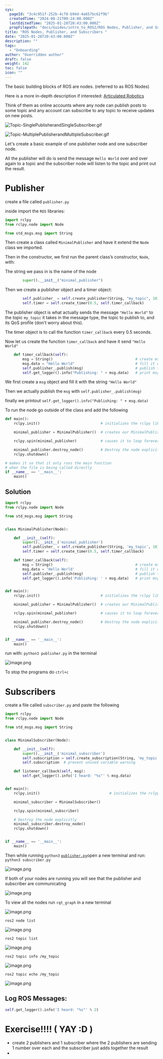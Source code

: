 ```yaml
---
sys:
  pageId: "3c4c951f-252b-4cf8-b94d-4a657bc62f9b"
  createdTime: "2024-08-21T00:24:00.000Z"
  lastEditedTime: "2025-01-28T20:43:00.000Z"
  propFilepath: "docs/Guides/intro_to_ROS2/ROS Nodes, Publisher, and Subscribers .md"
title: "ROS Nodes, Publisher, and Subscribers "
date: "2025-01-28T20:43:00.000Z"
description: ""
tags:
  - "Onboarding"
author: "Overridden author"
draft: false
weight: 142
toc: false
icon: ""
---
```


The basic building blocks of ROS are nodes. (referred to as ROS Nodes)

Here is a more in-depth description if interested: [Articulated Robotics](https://articulatedrobotics.xyz/tutorials/ready-for-ros/ros-overview#2-nodes)

Think of them as online accounts where any node can publish posts to some topic and any account can subscribe to any topic to receive updates on new posts.

![Topic-SinglePublisherandSingleSubscriber.gif](https://docs.ros.org/en/humble/_images/Topic-SinglePublisherandSingleSubscriber.gif)

![Topic-MultiplePublisherandMultipleSubscriber.gif](https://docs.ros.org/en/humble/_images/Topic-MultiplePublisherandMultipleSubscriber.gif)

Let's create a basic example of one publisher node and one subscriber node.

All the publisher will do is send the message `Hello World` over and over again to a topic and the subscriber node will listen to the topic and print out the result.

# Publisher

create a file called `publisher.py` 

inside import the `ROS` libraries:

```python
import rclpy
from rclpy.node import Node

from std_msgs.msg import String
```

Then create a class called `MinimalPublisher` and have it extend the `Node` class we imported.

Then in the constructor, we first run the parent class’s constructor, `Node`, with:

The string we pass in is the name of the node

```python
        super().__init__("minimal_publisher")
```

Then we create a publisher object and a timer object:

```python
        self.publisher_ = self.create_publisher(String, "my_topic", 10)
        self.timer = self.create_timer(0.5, self.timer_callback)
```

The publisher object is what actually sends the message `"Hello World"` to the topic `my_topic` it takes in the message type, the topic to publish to, and its QoS profile (don't worry about this).

The timer object is to call the function `timer_callback` every 0.5 seconds.

Now let us create the function `timer_callback` and have it send `"Hello World"`

```python
    def timer_callback(self):
        msg = String()                                      # create msg object
        msg.data = "Hello World"                            # fill it with data
        self.publisher_.publish(msg)                        # publish the message
        self.get_logger().info("Publishing: " + msg.data)   # print msg
```

We first create a `msg` object and fill it with the string `"Hello World"`

Then we actually publish the `msg` with `self.publisher_.publish(msg)`

finally we printout `self.get_logger().info("Publishing: " + msg.data)`

To run the node go outside of the class and add the following

```python
def main():
    rclpy.init()                            # initializes the rclpy library

    minimal_publisher = MinimalPublisher()  # creates our MinimalPublisher object

    rclpy.spin(minimal_publisher)           # causes it to loop forever

    minimal_publisher.destroy_node()        # Destroy the node explicitly
    rclpy.shutdown()

# makes it so that it only runs the main function
# when the file is being called directly
if __name__ == '__main__': 
    main()
```

## Solution

```python
import rclpy
from rclpy.node import Node

from std_msgs.msg import String


class MinimalPublisher(Node):

    def __init__(self):
        super().__init__('minimal_publisher')
        self.publisher_ = self.create_publisher(String, 'my_topic', 10)
        self.timer = self.create_timer(0.5, self.timer_callback)

    def timer_callback(self):
        msg = String()                                      # create msg object
        msg.data = 'Hello World'                            # fill it with data
        self.publisher_.publish(msg)                        # publish the message
        self.get_logger().info('Publishing: ' + msg.data)   # print msg


def main():
    rclpy.init()                            # initializes the rclpy library

    minimal_publisher = MinimalPublisher()  # creates our MinimalPublisher object

    rclpy.spin(minimal_publisher)           # causes it to loop forever

    minimal_publisher.destroy_node()        # Destroy the node explicitly
    rclpy.shutdown()


if __name__ == '__main__':
    main()
```

run with: `python3 publisher.py` in the terminal

![image.png](https://prod-files-secure.s3.us-west-2.amazonaws.com/d518164a-d88e-44d1-a4ee-3adb3bd8bce0/9214accb-ad5b-44f1-a31c-b3167c59138b/image.png?X-Amz-Algorithm=AWS4-HMAC-SHA256&X-Amz-Content-Sha256=UNSIGNED-PAYLOAD&X-Amz-Credential=ASIAZI2LB466UA6NBYOV%2F20250526%2Fus-west-2%2Fs3%2Faws4_request&X-Amz-Date=20250526T110724Z&X-Amz-Expires=3600&X-Amz-Security-Token=IQoJb3JpZ2luX2VjEHkaCXVzLXdlc3QtMiJHMEUCIGA77tg5Cxtisb6YT2slQrNNsIl7fJOpp2F8Gx58y%2FkgAiEA3Q76FuXrmmwwrzUcExVdg65x%2B4084b%2FVszKJ2Bvd3Ocq%2FwMIQhAAGgw2Mzc0MjMxODM4MDUiDAyqnhYZPiwgwl%2FMzSrcA%2BbINYQC3tpst1vnuO5ZJk3VsNffO%2FG1SCK3ruMmNnNyMWkIwSA%2FWOBr19LinzYQTzQk9xZeZbWybFRndVv9t1OQGbJD68qbdd%2BGARPtn7c6G0PIpRsG%2F0XyZBQveZhTjt%2BYIKEsBfUNNkq%2B2PasHXaYDZly9mxp3RyAHNoG%2FYOPvSQUj2xFY0kpZJP8NX8UWJORx0lwYrTnNMivAOLtIAuGTEa6PZ4%2FDAnSYtZU6IdSVhAiokaDgRkzlGEISkJ0RAzoQyEugfUzioHlojbfq4qsn1WR7jek8u37YtH9j3%2FxXiu2sRNZ93Mi%2FD7nuUv0XbcCIdLQfcPn1EuR9HOU%2B596X0JNN9JG%2BnjfzFSntT5QWFwMSSmZtFXqKCf8QKn%2Frdz6d0pByqPLFpnOz0MaQkxBpj4F2fAIWkB82nc1FBvwnLwSAmFQMJihDss%2BG82VWcU4DqevQt8j2xbH2Azu28q1dmCoZkq5E8U1TWSHd1SDbPBZ9APvcoT%2BZkpmLXOloMPOZ5WjyewnsxTbjbuFH5Ux8CCho2%2FT1iUgzPVbaypW9%2BVfPNDR4YQHUIelwVygSD7yh%2B4WC%2Bs9vV03wEMk6ScuXf91UeLzNZl7QiaifI9dggVjbsoa%2Fq7nPPo5MNbX0MEGOqUBZBehohEN%2BE4VVdqsWy%2BxtfiKAnwkkV6D%2FtgwGD%2F0%2F2o1o3eUm8kExtePgjV1HNuuq3%2FSyNqdKG%2BxjPdy7kFshJWEawf6QnbwZ8TyQwXehrEIiqnY63mrBfVfX1RrJxe6J2etnu2XPOl5thfxm21%2BK4Kt0dpoqWWcqGZhpIyXinmWocBiBYbQsOrHJRkaACpDhkrC5aEOpCJiZ2MZXQJQzCzAiQLo&X-Amz-Signature=0a18707d98863fe379d487d716fd376b84a51431fcac36a624aabc8cb874a6c5&X-Amz-SignedHeaders=host&x-id=GetObject)

To stop the programs do `ctrl+c`

# Subscribers

create a file called `subscriber.py` and paste the following

```python
import rclpy
from rclpy.node import Node

from std_msgs.msg import String


class MinimalSubscriber(Node):

    def __init__(self):
        super().__init__('minimal_subscriber')
        self.subscription = self.create_subscription(String, 'my_topic', self.listener_callback, 10)
        self.subscription  # prevent unused variable warning

    def listener_callback(self, msg):
        self.get_logger().info('I heard: "%s"' % msg.data)


def main():
    rclpy.init()                                # initializes the rclpy library

    minimal_subscriber = MinimalSubscriber()

    rclpy.spin(minimal_subscriber)

    # Destroy the node explicitly
    minimal_subscriber.destroy_node()
    rclpy.shutdown()


if __name__ == '__main__':
    main()
```

Then while running `python3` [`publisher.py`](http://publisher.py/)open a new terminal and run: `python3 subscriber.py` 

![image.png](https://prod-files-secure.s3.us-west-2.amazonaws.com/d518164a-d88e-44d1-a4ee-3adb3bd8bce0/611fccf2-c738-4dbd-94e9-98f209092866/image.png?X-Amz-Algorithm=AWS4-HMAC-SHA256&X-Amz-Content-Sha256=UNSIGNED-PAYLOAD&X-Amz-Credential=ASIAZI2LB466UA6NBYOV%2F20250526%2Fus-west-2%2Fs3%2Faws4_request&X-Amz-Date=20250526T110724Z&X-Amz-Expires=3600&X-Amz-Security-Token=IQoJb3JpZ2luX2VjEHkaCXVzLXdlc3QtMiJHMEUCIGA77tg5Cxtisb6YT2slQrNNsIl7fJOpp2F8Gx58y%2FkgAiEA3Q76FuXrmmwwrzUcExVdg65x%2B4084b%2FVszKJ2Bvd3Ocq%2FwMIQhAAGgw2Mzc0MjMxODM4MDUiDAyqnhYZPiwgwl%2FMzSrcA%2BbINYQC3tpst1vnuO5ZJk3VsNffO%2FG1SCK3ruMmNnNyMWkIwSA%2FWOBr19LinzYQTzQk9xZeZbWybFRndVv9t1OQGbJD68qbdd%2BGARPtn7c6G0PIpRsG%2F0XyZBQveZhTjt%2BYIKEsBfUNNkq%2B2PasHXaYDZly9mxp3RyAHNoG%2FYOPvSQUj2xFY0kpZJP8NX8UWJORx0lwYrTnNMivAOLtIAuGTEa6PZ4%2FDAnSYtZU6IdSVhAiokaDgRkzlGEISkJ0RAzoQyEugfUzioHlojbfq4qsn1WR7jek8u37YtH9j3%2FxXiu2sRNZ93Mi%2FD7nuUv0XbcCIdLQfcPn1EuR9HOU%2B596X0JNN9JG%2BnjfzFSntT5QWFwMSSmZtFXqKCf8QKn%2Frdz6d0pByqPLFpnOz0MaQkxBpj4F2fAIWkB82nc1FBvwnLwSAmFQMJihDss%2BG82VWcU4DqevQt8j2xbH2Azu28q1dmCoZkq5E8U1TWSHd1SDbPBZ9APvcoT%2BZkpmLXOloMPOZ5WjyewnsxTbjbuFH5Ux8CCho2%2FT1iUgzPVbaypW9%2BVfPNDR4YQHUIelwVygSD7yh%2B4WC%2Bs9vV03wEMk6ScuXf91UeLzNZl7QiaifI9dggVjbsoa%2Fq7nPPo5MNbX0MEGOqUBZBehohEN%2BE4VVdqsWy%2BxtfiKAnwkkV6D%2FtgwGD%2F0%2F2o1o3eUm8kExtePgjV1HNuuq3%2FSyNqdKG%2BxjPdy7kFshJWEawf6QnbwZ8TyQwXehrEIiqnY63mrBfVfX1RrJxe6J2etnu2XPOl5thfxm21%2BK4Kt0dpoqWWcqGZhpIyXinmWocBiBYbQsOrHJRkaACpDhkrC5aEOpCJiZ2MZXQJQzCzAiQLo&X-Amz-Signature=d6579640f2ba77916bcd72ba0cc0ccf473c19e9d544c98eeaff9357c8593f6cf&X-Amz-SignedHeaders=host&x-id=GetObject)

If both of your nodes are running you will see that the publisher and subscriber are communicating

![image.png](https://prod-files-secure.s3.us-west-2.amazonaws.com/d518164a-d88e-44d1-a4ee-3adb3bd8bce0/eea428b5-1cf0-43bb-a30b-81cbaf6c5c78/image.png?X-Amz-Algorithm=AWS4-HMAC-SHA256&X-Amz-Content-Sha256=UNSIGNED-PAYLOAD&X-Amz-Credential=ASIAZI2LB466UA6NBYOV%2F20250526%2Fus-west-2%2Fs3%2Faws4_request&X-Amz-Date=20250526T110724Z&X-Amz-Expires=3600&X-Amz-Security-Token=IQoJb3JpZ2luX2VjEHkaCXVzLXdlc3QtMiJHMEUCIGA77tg5Cxtisb6YT2slQrNNsIl7fJOpp2F8Gx58y%2FkgAiEA3Q76FuXrmmwwrzUcExVdg65x%2B4084b%2FVszKJ2Bvd3Ocq%2FwMIQhAAGgw2Mzc0MjMxODM4MDUiDAyqnhYZPiwgwl%2FMzSrcA%2BbINYQC3tpst1vnuO5ZJk3VsNffO%2FG1SCK3ruMmNnNyMWkIwSA%2FWOBr19LinzYQTzQk9xZeZbWybFRndVv9t1OQGbJD68qbdd%2BGARPtn7c6G0PIpRsG%2F0XyZBQveZhTjt%2BYIKEsBfUNNkq%2B2PasHXaYDZly9mxp3RyAHNoG%2FYOPvSQUj2xFY0kpZJP8NX8UWJORx0lwYrTnNMivAOLtIAuGTEa6PZ4%2FDAnSYtZU6IdSVhAiokaDgRkzlGEISkJ0RAzoQyEugfUzioHlojbfq4qsn1WR7jek8u37YtH9j3%2FxXiu2sRNZ93Mi%2FD7nuUv0XbcCIdLQfcPn1EuR9HOU%2B596X0JNN9JG%2BnjfzFSntT5QWFwMSSmZtFXqKCf8QKn%2Frdz6d0pByqPLFpnOz0MaQkxBpj4F2fAIWkB82nc1FBvwnLwSAmFQMJihDss%2BG82VWcU4DqevQt8j2xbH2Azu28q1dmCoZkq5E8U1TWSHd1SDbPBZ9APvcoT%2BZkpmLXOloMPOZ5WjyewnsxTbjbuFH5Ux8CCho2%2FT1iUgzPVbaypW9%2BVfPNDR4YQHUIelwVygSD7yh%2B4WC%2Bs9vV03wEMk6ScuXf91UeLzNZl7QiaifI9dggVjbsoa%2Fq7nPPo5MNbX0MEGOqUBZBehohEN%2BE4VVdqsWy%2BxtfiKAnwkkV6D%2FtgwGD%2F0%2F2o1o3eUm8kExtePgjV1HNuuq3%2FSyNqdKG%2BxjPdy7kFshJWEawf6QnbwZ8TyQwXehrEIiqnY63mrBfVfX1RrJxe6J2etnu2XPOl5thfxm21%2BK4Kt0dpoqWWcqGZhpIyXinmWocBiBYbQsOrHJRkaACpDhkrC5aEOpCJiZ2MZXQJQzCzAiQLo&X-Amz-Signature=dee3c7d2bfb33dabaee5a1d86da81684df8d06b111489b822faf121d1c8b0d33&X-Amz-SignedHeaders=host&x-id=GetObject)

To view all the nodes run `rqt_graph` in a new terminal

![image.png](https://prod-files-secure.s3.us-west-2.amazonaws.com/d518164a-d88e-44d1-a4ee-3adb3bd8bce0/1d98e964-4318-4d62-b5c4-8c8f78368598/image.png?X-Amz-Algorithm=AWS4-HMAC-SHA256&X-Amz-Content-Sha256=UNSIGNED-PAYLOAD&X-Amz-Credential=ASIAZI2LB466UA6NBYOV%2F20250526%2Fus-west-2%2Fs3%2Faws4_request&X-Amz-Date=20250526T110724Z&X-Amz-Expires=3600&X-Amz-Security-Token=IQoJb3JpZ2luX2VjEHkaCXVzLXdlc3QtMiJHMEUCIGA77tg5Cxtisb6YT2slQrNNsIl7fJOpp2F8Gx58y%2FkgAiEA3Q76FuXrmmwwrzUcExVdg65x%2B4084b%2FVszKJ2Bvd3Ocq%2FwMIQhAAGgw2Mzc0MjMxODM4MDUiDAyqnhYZPiwgwl%2FMzSrcA%2BbINYQC3tpst1vnuO5ZJk3VsNffO%2FG1SCK3ruMmNnNyMWkIwSA%2FWOBr19LinzYQTzQk9xZeZbWybFRndVv9t1OQGbJD68qbdd%2BGARPtn7c6G0PIpRsG%2F0XyZBQveZhTjt%2BYIKEsBfUNNkq%2B2PasHXaYDZly9mxp3RyAHNoG%2FYOPvSQUj2xFY0kpZJP8NX8UWJORx0lwYrTnNMivAOLtIAuGTEa6PZ4%2FDAnSYtZU6IdSVhAiokaDgRkzlGEISkJ0RAzoQyEugfUzioHlojbfq4qsn1WR7jek8u37YtH9j3%2FxXiu2sRNZ93Mi%2FD7nuUv0XbcCIdLQfcPn1EuR9HOU%2B596X0JNN9JG%2BnjfzFSntT5QWFwMSSmZtFXqKCf8QKn%2Frdz6d0pByqPLFpnOz0MaQkxBpj4F2fAIWkB82nc1FBvwnLwSAmFQMJihDss%2BG82VWcU4DqevQt8j2xbH2Azu28q1dmCoZkq5E8U1TWSHd1SDbPBZ9APvcoT%2BZkpmLXOloMPOZ5WjyewnsxTbjbuFH5Ux8CCho2%2FT1iUgzPVbaypW9%2BVfPNDR4YQHUIelwVygSD7yh%2B4WC%2Bs9vV03wEMk6ScuXf91UeLzNZl7QiaifI9dggVjbsoa%2Fq7nPPo5MNbX0MEGOqUBZBehohEN%2BE4VVdqsWy%2BxtfiKAnwkkV6D%2FtgwGD%2F0%2F2o1o3eUm8kExtePgjV1HNuuq3%2FSyNqdKG%2BxjPdy7kFshJWEawf6QnbwZ8TyQwXehrEIiqnY63mrBfVfX1RrJxe6J2etnu2XPOl5thfxm21%2BK4Kt0dpoqWWcqGZhpIyXinmWocBiBYbQsOrHJRkaACpDhkrC5aEOpCJiZ2MZXQJQzCzAiQLo&X-Amz-Signature=c16e2d49bcd907208761e2e6dffab003af28ec6ea31bc9aeafd30f410977591a&X-Amz-SignedHeaders=host&x-id=GetObject)

`ros2 node list`

![image.png](https://prod-files-secure.s3.us-west-2.amazonaws.com/d518164a-d88e-44d1-a4ee-3adb3bd8bce0/680ac8cf-e6d9-4164-9ece-5b9a6fccffee/image.png?X-Amz-Algorithm=AWS4-HMAC-SHA256&X-Amz-Content-Sha256=UNSIGNED-PAYLOAD&X-Amz-Credential=ASIAZI2LB466UA6NBYOV%2F20250526%2Fus-west-2%2Fs3%2Faws4_request&X-Amz-Date=20250526T110724Z&X-Amz-Expires=3600&X-Amz-Security-Token=IQoJb3JpZ2luX2VjEHkaCXVzLXdlc3QtMiJHMEUCIGA77tg5Cxtisb6YT2slQrNNsIl7fJOpp2F8Gx58y%2FkgAiEA3Q76FuXrmmwwrzUcExVdg65x%2B4084b%2FVszKJ2Bvd3Ocq%2FwMIQhAAGgw2Mzc0MjMxODM4MDUiDAyqnhYZPiwgwl%2FMzSrcA%2BbINYQC3tpst1vnuO5ZJk3VsNffO%2FG1SCK3ruMmNnNyMWkIwSA%2FWOBr19LinzYQTzQk9xZeZbWybFRndVv9t1OQGbJD68qbdd%2BGARPtn7c6G0PIpRsG%2F0XyZBQveZhTjt%2BYIKEsBfUNNkq%2B2PasHXaYDZly9mxp3RyAHNoG%2FYOPvSQUj2xFY0kpZJP8NX8UWJORx0lwYrTnNMivAOLtIAuGTEa6PZ4%2FDAnSYtZU6IdSVhAiokaDgRkzlGEISkJ0RAzoQyEugfUzioHlojbfq4qsn1WR7jek8u37YtH9j3%2FxXiu2sRNZ93Mi%2FD7nuUv0XbcCIdLQfcPn1EuR9HOU%2B596X0JNN9JG%2BnjfzFSntT5QWFwMSSmZtFXqKCf8QKn%2Frdz6d0pByqPLFpnOz0MaQkxBpj4F2fAIWkB82nc1FBvwnLwSAmFQMJihDss%2BG82VWcU4DqevQt8j2xbH2Azu28q1dmCoZkq5E8U1TWSHd1SDbPBZ9APvcoT%2BZkpmLXOloMPOZ5WjyewnsxTbjbuFH5Ux8CCho2%2FT1iUgzPVbaypW9%2BVfPNDR4YQHUIelwVygSD7yh%2B4WC%2Bs9vV03wEMk6ScuXf91UeLzNZl7QiaifI9dggVjbsoa%2Fq7nPPo5MNbX0MEGOqUBZBehohEN%2BE4VVdqsWy%2BxtfiKAnwkkV6D%2FtgwGD%2F0%2F2o1o3eUm8kExtePgjV1HNuuq3%2FSyNqdKG%2BxjPdy7kFshJWEawf6QnbwZ8TyQwXehrEIiqnY63mrBfVfX1RrJxe6J2etnu2XPOl5thfxm21%2BK4Kt0dpoqWWcqGZhpIyXinmWocBiBYbQsOrHJRkaACpDhkrC5aEOpCJiZ2MZXQJQzCzAiQLo&X-Amz-Signature=cbca0efacb5d5f508eeb6560606e0d60b48c0eb9a82fe678abb64d38912ce467&X-Amz-SignedHeaders=host&x-id=GetObject)

`ros2 topic list`

![image.png](https://prod-files-secure.s3.us-west-2.amazonaws.com/d518164a-d88e-44d1-a4ee-3adb3bd8bce0/eee2ebe1-27ef-4a4a-96fb-2ca54126fb29/image.png?X-Amz-Algorithm=AWS4-HMAC-SHA256&X-Amz-Content-Sha256=UNSIGNED-PAYLOAD&X-Amz-Credential=ASIAZI2LB466UA6NBYOV%2F20250526%2Fus-west-2%2Fs3%2Faws4_request&X-Amz-Date=20250526T110724Z&X-Amz-Expires=3600&X-Amz-Security-Token=IQoJb3JpZ2luX2VjEHkaCXVzLXdlc3QtMiJHMEUCIGA77tg5Cxtisb6YT2slQrNNsIl7fJOpp2F8Gx58y%2FkgAiEA3Q76FuXrmmwwrzUcExVdg65x%2B4084b%2FVszKJ2Bvd3Ocq%2FwMIQhAAGgw2Mzc0MjMxODM4MDUiDAyqnhYZPiwgwl%2FMzSrcA%2BbINYQC3tpst1vnuO5ZJk3VsNffO%2FG1SCK3ruMmNnNyMWkIwSA%2FWOBr19LinzYQTzQk9xZeZbWybFRndVv9t1OQGbJD68qbdd%2BGARPtn7c6G0PIpRsG%2F0XyZBQveZhTjt%2BYIKEsBfUNNkq%2B2PasHXaYDZly9mxp3RyAHNoG%2FYOPvSQUj2xFY0kpZJP8NX8UWJORx0lwYrTnNMivAOLtIAuGTEa6PZ4%2FDAnSYtZU6IdSVhAiokaDgRkzlGEISkJ0RAzoQyEugfUzioHlojbfq4qsn1WR7jek8u37YtH9j3%2FxXiu2sRNZ93Mi%2FD7nuUv0XbcCIdLQfcPn1EuR9HOU%2B596X0JNN9JG%2BnjfzFSntT5QWFwMSSmZtFXqKCf8QKn%2Frdz6d0pByqPLFpnOz0MaQkxBpj4F2fAIWkB82nc1FBvwnLwSAmFQMJihDss%2BG82VWcU4DqevQt8j2xbH2Azu28q1dmCoZkq5E8U1TWSHd1SDbPBZ9APvcoT%2BZkpmLXOloMPOZ5WjyewnsxTbjbuFH5Ux8CCho2%2FT1iUgzPVbaypW9%2BVfPNDR4YQHUIelwVygSD7yh%2B4WC%2Bs9vV03wEMk6ScuXf91UeLzNZl7QiaifI9dggVjbsoa%2Fq7nPPo5MNbX0MEGOqUBZBehohEN%2BE4VVdqsWy%2BxtfiKAnwkkV6D%2FtgwGD%2F0%2F2o1o3eUm8kExtePgjV1HNuuq3%2FSyNqdKG%2BxjPdy7kFshJWEawf6QnbwZ8TyQwXehrEIiqnY63mrBfVfX1RrJxe6J2etnu2XPOl5thfxm21%2BK4Kt0dpoqWWcqGZhpIyXinmWocBiBYbQsOrHJRkaACpDhkrC5aEOpCJiZ2MZXQJQzCzAiQLo&X-Amz-Signature=aceac829d115df988c0bb02ada85b5e9fe8d20ea8eed5b5efcedfa69994e55d2&X-Amz-SignedHeaders=host&x-id=GetObject)

`ros2 topic info /my_topic`

![image.png](https://prod-files-secure.s3.us-west-2.amazonaws.com/d518164a-d88e-44d1-a4ee-3adb3bd8bce0/6288ef12-cb9e-406f-b9eb-65feed3a9011/image.png?X-Amz-Algorithm=AWS4-HMAC-SHA256&X-Amz-Content-Sha256=UNSIGNED-PAYLOAD&X-Amz-Credential=ASIAZI2LB466UA6NBYOV%2F20250526%2Fus-west-2%2Fs3%2Faws4_request&X-Amz-Date=20250526T110724Z&X-Amz-Expires=3600&X-Amz-Security-Token=IQoJb3JpZ2luX2VjEHkaCXVzLXdlc3QtMiJHMEUCIGA77tg5Cxtisb6YT2slQrNNsIl7fJOpp2F8Gx58y%2FkgAiEA3Q76FuXrmmwwrzUcExVdg65x%2B4084b%2FVszKJ2Bvd3Ocq%2FwMIQhAAGgw2Mzc0MjMxODM4MDUiDAyqnhYZPiwgwl%2FMzSrcA%2BbINYQC3tpst1vnuO5ZJk3VsNffO%2FG1SCK3ruMmNnNyMWkIwSA%2FWOBr19LinzYQTzQk9xZeZbWybFRndVv9t1OQGbJD68qbdd%2BGARPtn7c6G0PIpRsG%2F0XyZBQveZhTjt%2BYIKEsBfUNNkq%2B2PasHXaYDZly9mxp3RyAHNoG%2FYOPvSQUj2xFY0kpZJP8NX8UWJORx0lwYrTnNMivAOLtIAuGTEa6PZ4%2FDAnSYtZU6IdSVhAiokaDgRkzlGEISkJ0RAzoQyEugfUzioHlojbfq4qsn1WR7jek8u37YtH9j3%2FxXiu2sRNZ93Mi%2FD7nuUv0XbcCIdLQfcPn1EuR9HOU%2B596X0JNN9JG%2BnjfzFSntT5QWFwMSSmZtFXqKCf8QKn%2Frdz6d0pByqPLFpnOz0MaQkxBpj4F2fAIWkB82nc1FBvwnLwSAmFQMJihDss%2BG82VWcU4DqevQt8j2xbH2Azu28q1dmCoZkq5E8U1TWSHd1SDbPBZ9APvcoT%2BZkpmLXOloMPOZ5WjyewnsxTbjbuFH5Ux8CCho2%2FT1iUgzPVbaypW9%2BVfPNDR4YQHUIelwVygSD7yh%2B4WC%2Bs9vV03wEMk6ScuXf91UeLzNZl7QiaifI9dggVjbsoa%2Fq7nPPo5MNbX0MEGOqUBZBehohEN%2BE4VVdqsWy%2BxtfiKAnwkkV6D%2FtgwGD%2F0%2F2o1o3eUm8kExtePgjV1HNuuq3%2FSyNqdKG%2BxjPdy7kFshJWEawf6QnbwZ8TyQwXehrEIiqnY63mrBfVfX1RrJxe6J2etnu2XPOl5thfxm21%2BK4Kt0dpoqWWcqGZhpIyXinmWocBiBYbQsOrHJRkaACpDhkrC5aEOpCJiZ2MZXQJQzCzAiQLo&X-Amz-Signature=9a05dde51d185e3595c98505fcff429e38ce0853e78f48e432b310d0aeb335a8&X-Amz-SignedHeaders=host&x-id=GetObject)

`ros2 topic echo /my_topic`

![image.png](https://prod-files-secure.s3.us-west-2.amazonaws.com/d518164a-d88e-44d1-a4ee-3adb3bd8bce0/0a6fcb4d-422d-4a6c-a803-749ef4adf2c6/image.png?X-Amz-Algorithm=AWS4-HMAC-SHA256&X-Amz-Content-Sha256=UNSIGNED-PAYLOAD&X-Amz-Credential=ASIAZI2LB466UA6NBYOV%2F20250526%2Fus-west-2%2Fs3%2Faws4_request&X-Amz-Date=20250526T110724Z&X-Amz-Expires=3600&X-Amz-Security-Token=IQoJb3JpZ2luX2VjEHkaCXVzLXdlc3QtMiJHMEUCIGA77tg5Cxtisb6YT2slQrNNsIl7fJOpp2F8Gx58y%2FkgAiEA3Q76FuXrmmwwrzUcExVdg65x%2B4084b%2FVszKJ2Bvd3Ocq%2FwMIQhAAGgw2Mzc0MjMxODM4MDUiDAyqnhYZPiwgwl%2FMzSrcA%2BbINYQC3tpst1vnuO5ZJk3VsNffO%2FG1SCK3ruMmNnNyMWkIwSA%2FWOBr19LinzYQTzQk9xZeZbWybFRndVv9t1OQGbJD68qbdd%2BGARPtn7c6G0PIpRsG%2F0XyZBQveZhTjt%2BYIKEsBfUNNkq%2B2PasHXaYDZly9mxp3RyAHNoG%2FYOPvSQUj2xFY0kpZJP8NX8UWJORx0lwYrTnNMivAOLtIAuGTEa6PZ4%2FDAnSYtZU6IdSVhAiokaDgRkzlGEISkJ0RAzoQyEugfUzioHlojbfq4qsn1WR7jek8u37YtH9j3%2FxXiu2sRNZ93Mi%2FD7nuUv0XbcCIdLQfcPn1EuR9HOU%2B596X0JNN9JG%2BnjfzFSntT5QWFwMSSmZtFXqKCf8QKn%2Frdz6d0pByqPLFpnOz0MaQkxBpj4F2fAIWkB82nc1FBvwnLwSAmFQMJihDss%2BG82VWcU4DqevQt8j2xbH2Azu28q1dmCoZkq5E8U1TWSHd1SDbPBZ9APvcoT%2BZkpmLXOloMPOZ5WjyewnsxTbjbuFH5Ux8CCho2%2FT1iUgzPVbaypW9%2BVfPNDR4YQHUIelwVygSD7yh%2B4WC%2Bs9vV03wEMk6ScuXf91UeLzNZl7QiaifI9dggVjbsoa%2Fq7nPPo5MNbX0MEGOqUBZBehohEN%2BE4VVdqsWy%2BxtfiKAnwkkV6D%2FtgwGD%2F0%2F2o1o3eUm8kExtePgjV1HNuuq3%2FSyNqdKG%2BxjPdy7kFshJWEawf6QnbwZ8TyQwXehrEIiqnY63mrBfVfX1RrJxe6J2etnu2XPOl5thfxm21%2BK4Kt0dpoqWWcqGZhpIyXinmWocBiBYbQsOrHJRkaACpDhkrC5aEOpCJiZ2MZXQJQzCzAiQLo&X-Amz-Signature=16cb57dcc10f66f4d6df29784adfb037fa88918bf65066c95fab488c937f0445&X-Amz-SignedHeaders=host&x-id=GetObject)

## Log ROS Messages:

```python
self.get_logger().info('I heard: "%s"' % 2)
```

# Exercise!!!! ( YAY :D )

- create 2 publishers and 1 subscriber where the 2 publishers are sending 1 number over each and the subscriber just adds together the result
- 
